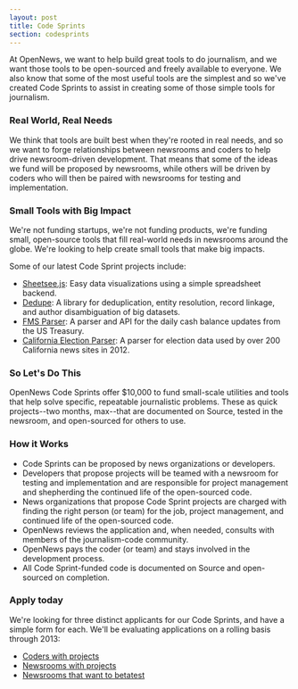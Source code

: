 ```yaml
---
layout: post
title: Code Sprints
section: codesprints
---
```

<p class="bodybig">
At OpenNews, we want to help build great tools to do journalism, and we want those tools to be open-sourced and freely available to everyone. We also know that some of the most useful tools are the simplest and so we've created Code Sprints to assist in creating some of those simple tools for journalism.
</p>

<h3>Real World, Real Needs</h3>
We think that tools are built best when they're rooted in real needs, and so we want to forge relationships between newsrooms and coders to help drive newsroom-driven development. That means that some of the ideas we fund will be proposed by newsrooms, while others will be driven by coders who will then be paired with newsrooms for testing and implementation.

<h3>Small Tools with Big Impact</h3>
<p>We're not funding startups, we're not funding products, we're funding small, open-source tools that fill real-world needs in newsrooms around the globe. We're looking to help create small tools that make big impacts. </p>
<p>Some of our latest Code Sprint projects include:</p>
<ul>
<li><a href="https://github.com/jlord/sheetsee.js">Sheetsee.js</a>: Easy data visualizations using a simple spreadsheet backend.
<li><a href="https://github.com/open-city/dedupe">Dedupe</a>: A library for deduplication, entity resolution, record linkage, and author disambiguation of big datasets.
<li><a href="https://github.com/csvsoundsystem/fms_parser">FMS Parser</a>: A parser and API for the daily cash balance updates from the US Treasury.
<li><a href="https://github.com/wnyc/election_california_2012">California Election Parser</a>: A parser for election data used by over 200 California news sites in 2012.
</ul>


<h3>So Let's Do This</h3>
<p>OpenNews Code Sprints offer $10,000 to fund small-scale utilities and tools that help solve  specific, repeatable journalistic problems. These as quick projects--two months, max--that are documented on Source, tested in the newsroom, and open-sourced for others to use.

<h3>How it Works</h3>
<ul>
<li>Code Sprints can be proposed by news organizations or developers.
<li>Developers that propose projects will be teamed with a newsroom for testing and implementation and are responsible for project management and shepherding the continued life of the open-sourced code.
<li>News organizations that propose Code Sprint projects are charged with finding the right person (or team) for the job, project management, and continued life of the open-sourced code.
<li>OpenNews reviews the application and, when needed, consults with members of the journalism-code community.
<li>OpenNews pays the coder (or team) and stays involved in the development process. 
<li>All Code Sprint-funded code is documented on Source and open-sourced on completion.
</ul>
<h3>Apply today</h3>
<p>We're looking for three distinct applicants for our Code Sprints, and have a simple form for each. We'll be evaluating applications on a rolling basis through 2013:

<ul>
<li><a href="https://sendto.mozilla.org/page/signup/opennews-code-sprint-developer-project-application">Coders with projects</a>
<li><a href="https://sendto.mozilla.org/page/s/opennews-code-sprint-grant-application">Newsrooms with projects</a>
<li><a href="https://sendto.mozilla.org/page/signup/opennews-code-sprint-newsroom-tester-application">Newsrooms that want to betatest</a>
</ul>